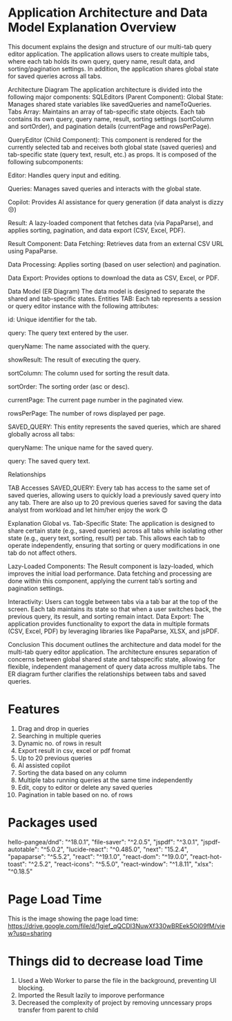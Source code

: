 # Application Architecture and Data Model Explanation Overview
This document explains the design and structure of our multi-tab query editor application. The
application allows users to create multiple tabs, where each tab holds its own query, query name,
result data, and sorting/pagination settings. In addition, the application shares global state for saved
queries across all tabs.

Architecture Diagram The application architecture is divided into the following major components:
SQLEditors (Parent Component):
Global State: Manages shared state variables like savedQueries and nameToQueries.
Tabs Array: Maintains an array of tab-specific state objects. Each tab contains its own query, query
name, result, sorting settings (sortColumn and sortOrder), and pagination details (currentPage and
rowsPerPage).


QueryEditor (Child Component): This component is rendered for the currently selected tab and
receives both global state (saved queries) and tab-specific state (query text, result, etc.) as props. It is
composed of the following subcomponents:

Editor: Handles query input and editing.

Queries: Manages saved queries and interacts with the global state.

Copilot: Provides AI assistance for query generation (if data analyst is dizzy 😒)

Result: A lazy-loaded component that fetches data (via PapaParse), and applies sorting, pagination,
and data export (CSV, Excel, PDF).

Result Component:
Data Fetching: Retrieves data from an external CSV URL using PapaParse.

Data Processing: Applies sorting (based on user selection) and pagination.

Data Export: Provides options to download the data as CSV, Excel, or PDF.

Data Model (ER Diagram)
The data model is designed to separate the shared and tab-specific states.
Entities TAB: Each tab represents a session or query editor instance with the following attributes:

id: Unique identifier for the tab.

query: The query text entered by the user.


queryName: The name associated with the query.

showResult: The result of executing the query.

sortColumn: The column used for sorting the result data.

sortOrder: The sorting order (asc or desc).

currentPage: The current page number in the paginated view.

rowsPerPage: The number of rows displayed per page.

SAVED_QUERY: This entity represents the saved queries, which are shared globally across all tabs:

queryName: The unique name for the saved query.

query: The saved query text.

Relationships

TAB Accesses SAVED_QUERY: Every tab has access to the same set of saved queries, allowing users to
quickly load a previously saved query into any tab.
There are also up to 20 previous queries saved for saving the data analyst from workload and let
him/her enjoy the work 😊

Explanation Global vs. Tab-Specific State: The application is designed to share certain state (e.g., saved
queries) across all tabs while isolating other state (e.g., query text, sorting, result) per tab. This allows
each tab to operate independently, ensuring that sorting or query modifications in one tab do not
affect others.

Lazy-Loaded Components: The Result component is lazy-loaded, which improves the initial load
performance. Data fetching and processing are done within this component, applying the current
tab’s sorting and pagination settings.

Interactivity: Users can toggle between tabs via a tab bar at the top of the screen. Each tab maintains
its state so that when a user switches back, the previous query, its result, and sorting remain intact.
Data Export: The application provides functionality to export the data in multiple formats (CSV, Excel,
PDF) by leveraging libraries like PapaParse, XLSX, and jsPDF.

Conclusion This document outlines the architecture and data model for the multi-tab query editor
application. The architecture ensures separation of concerns between global shared state and tabspecific state, allowing for flexible, independent management of query data across multiple tabs. The
ER diagram further clarifies the relationships between tabs and saved queries.

# Features

1. Drag and drop in queries
2. Searching in multiple queries
3. Dynamic no. of rows in result
4. Export result in csv, excel or pdf fromat
5. Up to 20 previous queries
6. AI assisted copilot
7. Sorting the data based on any column
8. Multiple tabs running queries at the same time independently
9. Edit, copy to editor or delete any saved queries
10. Pagination in table based on no. of rows

# Packages used 

hello-pangea/dnd": "^18.0.1",
"file-saver": "^2.0.5",
"jspdf": "^3.0.1",
"jspdf-autotable": "^5.0.2",
"lucide-react": "^0.485.0",
"next": "15.2.4",
"papaparse": "^5.5.2",
"react": "^19.1.0",
"react-dom": "^19.0.0",
"react-hot-toast": "^2.5.2",
"react-icons": "^5.5.0",
"react-window": "^1.8.11",
"xlsx": "^0.18.5"

# Page Load Time
This is the image showing the page load time: 
https://drive.google.com/file/d/1gief_qQCDI3NuwXf330wBREek5Ol09fM/view?usp=sharing

# Things did to decrease load Time
1. Used a Web Worker to parse the file in the background, preventing UI blocking.
2. Imported the Result lazily to imporove performance
3. Decreased the complexity of project by removing unncessary props transfer from parent to child